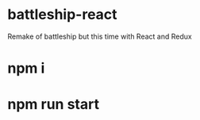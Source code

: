 # battleship-react
Remake of battleship but this time with React and Redux

<h1>npm i</h1>
<h1>npm run start</h1>
